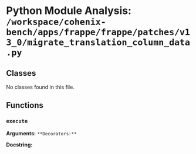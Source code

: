 # Python Module Analysis: `/workspace/cohenix-bench/apps/frappe/frappe/patches/v13_0/migrate_translation_column_data.py`

## Classes

No classes found in this file.


## Functions

### `execute`
**Arguments:** ``
**Decorators:** ``

**Docstring:**
```

```

